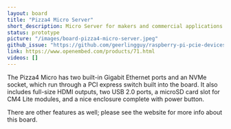 ```yaml
---
layout: board
title: "Pizza4 Micro Server"
short_description: Micro Server for makers and commercial applications.
status: prototype
picture: "/images/board-pizza4-micro-server.jpeg"
github_issue: "https://github.com/geerlingguy/raspberry-pi-pcie-devices/issues/136"
link: https://www.openembed.com/products/71.html
videos: []
---
```

The Pizza4 Micro has two built-in Gigabit Ethernet ports and an NVMe socket, which run through a PCI express switch built into the board.
It also includes full-size HDMI outputs, two USB 2.0 ports, a microSD card slot for CM4 Lite modules, and a nice enclosure complete with power button.

There are other features as well; please see the website for more info about this board.
